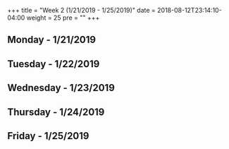 +++
title = "Week 2 (1/21/2019 - 1/25/2019)"
date = 2018-08-12T23:14:10-04:00
weight = 25
pre = "<b></b>"
+++

## Monday - 1/21/2019

## Tuesday - 1/22/2019

## Wednesday - 1/23/2019

## Thursday - 1/24/2019

## Friday - 1/25/2019